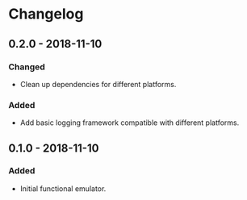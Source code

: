 # Changelog

## 0.2.0 - 2018-11-10

### Changed

 - Clean up dependencies for different platforms.

### Added

 - Add basic logging framework compatible with different platforms.

## 0.1.0 - 2018-11-10

### Added

 - Initial functional emulator.
